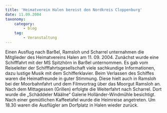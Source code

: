 ```yaml
---
title: 'Heimatverein Halen bereist den Nordkreis Cloppenburg'
date: 11.09.2004
taxonomy:
    category:
        - blog
    tag:
        - Veranstaltung
---
```


Einen Ausflug nach Barßel, Ramsloh und Scharrel unternahmen die Mitglieder des Heimatvereins Halen am 11. 09. 2004. Zunächst wurde eine Schifffahrt mit der MS Spitzhörn in Barßel unternommen. Es gab vom Reiseleiter der Schifffahrtsgesellschaft viele sachkundige Informationen, dazu lustige Musik mit dem Schifferklavier. Beim Verlassen des Schiffes waren die Heimatfreunde in guter Stimmung. Diese hielt auch in Ramsloh bei der Moorbahnfahrt und dem Filmvortrag über das Moorgut Ramsloh an. Nach dem Mittagessen (Grillen) erfolgte die Weiterfahrt nach Scharrel. Dort wurde die „Schäddeler Määlne“ Galerie Holländer-Windmühle besichtigt. Nach einer gemütlichen Kaffeetafel wurde die Heimreise angetreten. Um 18.30 waren die Ausflügler am Dorfplatz in Halen wieder zurück.
